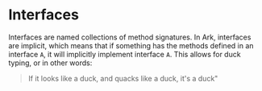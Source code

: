 # Interfaces
Interfaces are named collections of method signatures. In Ark, interfaces are implicit,
which means that if something has the methods defined in an interface `A`, it will
implicitly implement interface `A`. This allows for duck typing, or in
other words: 

> If it looks like a duck, and quacks like a duck, it's a duck"